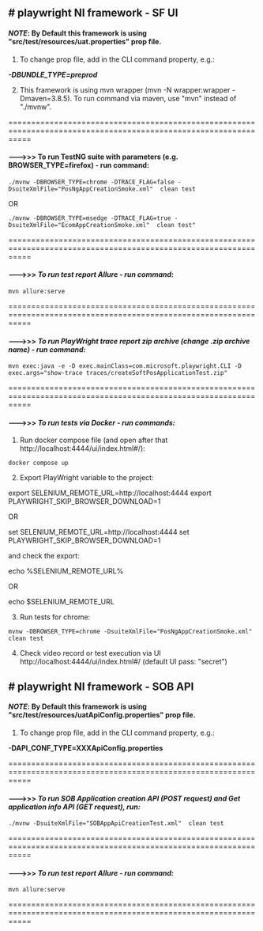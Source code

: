## **# playwright NI framework - SF UI**

#### **_NOTE_**: By Default this framework is using "src/test/resources/uat.properties" prop file.

1. To change prop file, add in the CLI command property, e.g.:

**_-DBUNDLE_TYPE=preprod_**

2. This framework is using mvn wrapper (mvn -N wrapper:wrapper -Dmaven=3.8.5). To run command via maven, use "mvn"
   instead of "./mvnw".

=================================================================================================================

#### **--->>> To run TestNG suite with parameters  (e.g. BROWSER_TYPE=firefox) - run command:**

`./mvnw -DBROWSER_TYPE=chrome -DTRACE_FLAG=false -DsuiteXmlFile="PosNgAppCreationSmoke.xml"  clean test`

OR

`./mvnw -DBROWSER_TYPE=msedge -DTRACE_FLAG=true -DsuiteXmlFile="EcomAppCreationSmoke.xml"  clean test"`

=================================================================================================================

#### --->>> **_To run test report Allure - run command:_**

`mvn allure:serve`

=================================================================================================================

#### --->>> **_To run PlayWright trace report zip archive (change .zip archive name) - run command:_**

`mvn exec:java -e -D exec.mainClass=com.microsoft.playwright.CLI -D exec.args="show-trace traces/createSoftPosApplicationTest.zip"`

=================================================================================================================

#### --->>> **_To run tests via Docker - run commands:_**

1. Run docker compose file (and open after that http://localhost:4444/ui/index.html#/):

`docker compose up`

2. Export PlayWright variable to the project:

export SELENIUM_REMOTE_URL=http://localhost:4444
export PLAYWRIGHT_SKIP_BROWSER_DOWNLOAD=1

OR

set SELENIUM_REMOTE_URL=http://localhost:4444
set PLAYWRIGHT_SKIP_BROWSER_DOWNLOAD=1

and check the export:

echo %SELENIUM_REMOTE_URL%

OR

echo $SELENIUM_REMOTE_URL

3. Run tests for chrome:

`mvnw -DBROWSER_TYPE=chrome -DsuiteXmlFile="PosNgAppCreationSmoke.xml"  clean test`

4. Check video record or test execution via UI http://localhost:4444/ui/index.html#/ (default UI pass: "secret")

## **# playwright NI framework - SOB API**

#### **_NOTE_**: By Default this framework is using "src/test/resources/uatApiConfig.properties" prop file.

1. To change prop file, add in the CLI command property, e.g.:

**-DAPI_CONF_TYPE=XXXApiConfig.properties**

=================================================================================================================

#### --->>> **_To run SOB Application creation API (POST request) and Get application info API (GET request), run:_**

`./mvnw -DsuiteXmlFile="SOBAppApiCreationTest.xml"  clean test`

=================================================================================================================

#### --->>> **_To run test report Allure - run command:_**

`mvn allure:serve`

=================================================================================================================